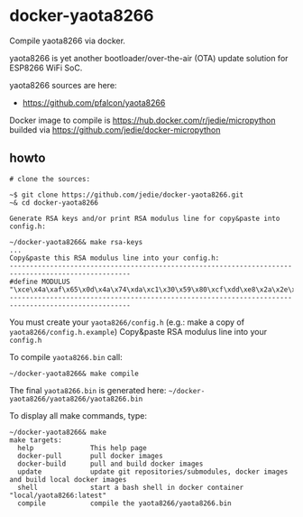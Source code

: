 # docker-yaota8266

Compile yaota8266 via docker.

yaota8266 is yet another bootloader/over-the-air (OTA) update solution for ESP8266 WiFi SoC.

yaota8266 sources are here:

 * https://github.com/pfalcon/yaota8266

Docker image to compile is https://hub.docker.com/r/jedie/micropython builded via https://github.com/jedie/docker-micropython

## howto

```
# clone the sources:

~$ git clone https://github.com/jedie/docker-yaota8266.git
~& cd docker-yaota8266

Generate RSA keys and/or print RSA modulus line for copy&paste into config.h:

~/docker-yaota8266& make rsa-keys
...
Copy&paste this RSA modulus line into your config.h:
----------------------------------------------------------------------------------------------------
#define MODULUS "\xce\x4a\xaf\x65\x0d\x4a\x74\xda\xc1\x30\x59\x80\xcf\xdd\xe8\x2a\x2e\x1d\xf7\xa8\xc9\x6c\xa9\x4a\x2c\xb7\x8a\x5a\x2a\x25\xc0\x2b\x7b\x2f\x58\x4c\xa8\xcb\x82\x07\x06\x08\x7e\xff\x1f\xce\x47\x13\x67\x94\x5f\x9a\xac\x5e\x7d\xcf\x63\xf0\x08\xe9\x51\x98\x95\x01"
----------------------------------------------------------------------------------------------------
```

You must create your `yaota8266/config.h` (e.g.: make a copy of `yaota8266/config.h.example`)
Copy&paste RSA modulus line into your `config.h`

To compile `yaota8266.bin` call:
```
~/docker-yaota8266& make compile
```

The final `yaota8266.bin` is generated here: `~/docker-yaota8266/yaota8266/yaota8266.bin`


To display all make commands, type:
```
~/docker-yaota8266& make
make targets:
  help              This help page
  docker-pull       pull docker images
  docker-build      pull and build docker images
  update            update git repositories/submodules, docker images and build local docker images
  shell             start a bash shell in docker container "local/yaota8266:latest"
  compile           compile the yaota8266/yaota8266.bin
```
